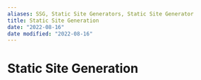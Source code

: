 ```yaml
---
aliases: SSG, Static Site Generators, Static Site Generator
title: Static Site Generation
date: "2022-08-16"
date modified: "2022-08-16"
---
```


# Static Site Generation
